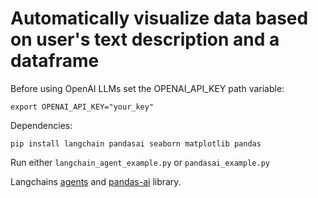 # Automatically visualize data based on user's text description and a dataframe

Before using OpenAI LLMs set the OPENAI_API_KEY path variable:
```console
export OPENAI_API_KEY="your_key"
```

Dependencies:
```console
pip install langchain pandasai seaborn matplotlib pandas
```

Run either `langchain_agent_example.py` or `pandasai_example.py`

Langchains [agents](https://medium.com/@nageshmashette32/automate-data-analysis-with-langchain-3c0d97dec356) and [pandas-ai](https://github.com/gventuri/pandas-ai/tree/main/pandasai/helpers) library.
